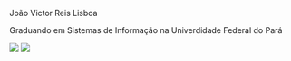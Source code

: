 João Victor Reis Lisboa

Graduando em Sistemas de Informação na Univerdidade Federal do Pará

<p align="left">
  <img src="https://github-readme-stats.vercel.app/api?username=joaovictor-rl&show_icons=true&theme=tokyonight&include_all_commits=true&count_private=true"/>
  <img src="https://github-readme-stats.vercel.app/api/top-langs/?username=joaovictor-rl&layout=compact&langs_count=7&theme=dracula"/>
</p>
